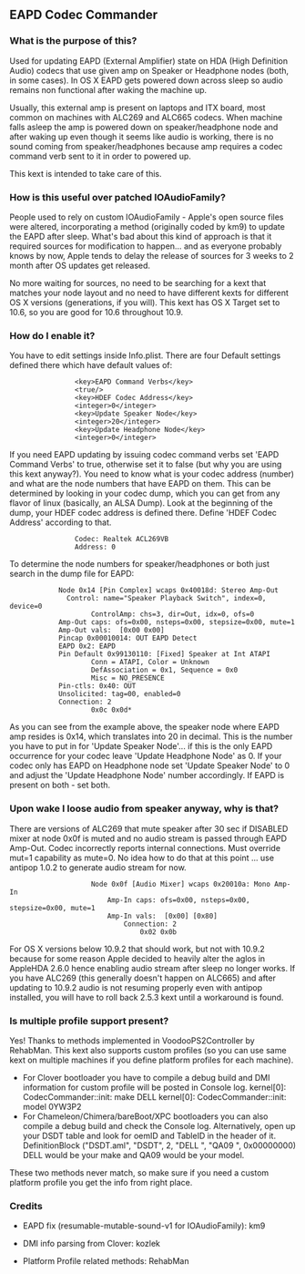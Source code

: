 ## EAPD Codec Commander

### What is the purpose of this?
Used for updating EAPD (External Amplifier) state on HDA (High Definition Audio) codecs that use given amp on Speaker or Headphone nodes (both, in some cases). In OS X EAPD gets powered down across sleep so audio remains non functional after waking the machine up. 

Usually, this external amp is present on laptops and ITX board, most common on machines with ALC269 and ALC665 codecs. When machine falls asleep the amp is powered down on speaker/headphone node and after waking up even though it seems like audio is working, there is no sound coming from speaker/headphones because amp requires a codec command verb sent to it in order to powered up.

This kext is intended to take care of this.

### How is this useful over patched IOAudioFamily?
People used to rely on custom IOAudioFamily - Apple's open source files were altered, incorporating a method (originally coded by km9) to update the EAPD after sleep. What's bad about this kind of approach is that it required sources for modification to happen… and as everyone probably knows by now, Apple tends to delay the release of sources for 3 weeks to 2 month after OS updates get released. 

No more waiting for sources, no need to be searching for a kext that matches your node layout and no need to have different kexts for different OS X versions (generations, if you will). This kext has OS X Target set to 10.6, so you are good for 10.6 throughout 10.9.

### How do I enable it?
You have to edit settings inside Info.plist. There are four Default settings defined there which have default values of:

					<key>EAPD Command Verbs</key>
					<true/>
					<key>HDEF Codec Address</key>
					<integer>0</integer>
					<key>Update Speaker Node</key>
					<integer>20</integer>
					<key>Update Headphone Node</key>
					<integer>0</integer>

If you need EAPD updating by issuing codec command verbs set 'EAPD Command Verbs' to true, otherwise set it to false (but why you are using this kext anyway?).
You need to know what is your codec address (number) and what are the node numbers that have EAPD on them. This can be determined by looking in your codec dump, which you can get from any flavor of linux (basically, an ALSA Dump).
Look at the beginning of the dump, your HDEF codec address is defined there. Define 'HDEF Codec Address' according to that.

					Codec: Realtek ACL269VB
					Address: 0

To determine the node numbers for speaker/headphones or both just search in the dump file for EAPD:

				Node 0x14 [Pin Complex] wcaps 0x40018d: Stereo Amp-Out
  				  Control: name="Speaker Playback Switch", index=0, device=0
    				    ControlAmp: chs=3, dir=Out, idx=0, ofs=0
  				Amp-Out caps: ofs=0x00, nsteps=0x00, stepsize=0x00, mute=1
  				Amp-Out vals:  [0x00 0x00]
  				Pincap 0x00010014: OUT EAPD Detect
  				EAPD 0x2: EAPD
  				Pin Default 0x99130110: [Fixed] Speaker at Int ATAPI
    				    Conn = ATAPI, Color = Unknown
    				    DefAssociation = 0x1, Sequence = 0x0
    				    Misc = NO_PRESENCE
  				Pin-ctls: 0x40: OUT
  				Unsolicited: tag=00, enabled=0
  				Connection: 2
     				    0x0c 0x0d*

As you can see from the example above, the speaker node where EAPD amp resides is 0x14, which translates into 20 in decimal. This is the number you have to put in for 'Update Speaker Node'... if this is the only EAPD occurrence for your codec leave 'Update Headphone Node' as 0.  If your codec only has EAPD on Headphone node set 'Update Speaker Node' to 0 and adjust the 'Update Headphone Node' number accordingly. If EAPD is present on both - set both.

### Upon wake I loose audio from speaker anyway, why is that?
There are versions of ALC269 that mute speaker after 30 sec if DISABLED mixer at node 0x0f is muted and no audio stream is passed through EAPD Amp-Out. Codec incorrectly reports internal connections. Must override mut=1 capability as mute=0. No idea how to do that at this point ... use antipop 1.0.2 to generate audio stream for now.
         
             			Node 0x0f [Audio Mixer] wcaps 0x20010a: Mono Amp-In
                		    Amp-In caps: ofs=0x00, nsteps=0x00, stepsize=0x00, mute=1
                		    Amp-In vals:  [0x00] [0x80]
                    		    Connection: 2
                        	        0x02 0x0b


For OS X versions below 10.9.2 that should work, but not with 10.9.2 because for some reason Apple decided to heavily alter the aglos in AppleHDA 2.6.0 hence enabling audio stream after sleep no longer works. If you have ALC269 (this generally doesn't happen on ALC665) and after updating to 10.9.2 audio is not resuming properly even with antipop installed, you will have to roll back 2.5.3 kext until a workaround is found.

### Is multiple profile support present?
Yes! Thanks to methods implemented in VoodooPS2Controller by RehabMan. 
This kext also supports custom profiles (so you can use same kext on multiple machines if you define platform profiles for each machine). 
- For Clover bootloader you have to compile a debug build and DMI information for custom profile will be posted in Console log.
				kernel[0]: CodecCommander::init: make DELL
				kernel[0]: CodecCommander::init: model 0YW3P2
- For Chameleon/Chimera/bareBoot/XPC bootloaders you can also compile a debug build and check the Console log. Alternatively, open up your DSDT table and look for oemID and TableID in the header of it.
				DefinitionBlock ("DSDT.aml", "DSDT", 2, "DELL  ", "QA09   ", 0x00000000)
DELL would be your make and QA09 would be your model. 

These two methods never match, so make sure if you need a custom platform profile you get the info from right place.

### Credits
- EAPD fix (resumable-mutable-sound-v1 for IOAudioFamily): km9

- DMI info parsing from Clover: kozlek

- Platform Profile related methods: RehabMan

